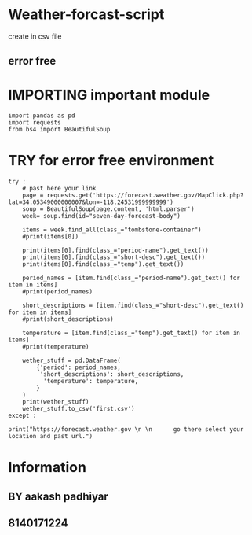 # Weather-forcast-script
create  in csv file

## error free 

# IMPORTING important module

    import pandas as pd
    import requests
    from bs4 import BeautifulSoup
    
# TRY for error free environment

    try :
        # past here your link 
        page = requests.get('https://forecast.weather.gov/MapClick.php?lat=34.05349000000007&lon=-118.24531999999999')
        soup = BeautifulSoup(page.content, 'html.parser')
        week= soup.find(id="seven-day-forecast-body")

        items = week.find_all(class_="tombstone-container")
        #print(items[0])

        print(items[0].find(class_="period-name").get_text())
        print(items[0].find(class_="short-desc").get_text())
        print(items[0].find(class_="temp").get_text())

        period_names = [item.find(class_="period-name").get_text() for item in items]
        #print(period_names)

        short_descriptions = [item.find(class_="short-desc").get_text() for item in items]
        #print(short_descriptions)

        temperature = [item.find(class_="temp").get_text() for item in items]
        #print(temperature)

        wether_stuff = pd.DataFrame(
            {'period': period_names,
             'short_descriptions': short_descriptions,
              'temperature': temperature,
            }
        )
        print(wether_stuff)
        wether_stuff.to_csv('first.csv')
    except :

    print("https://forecast.weather.gov \n \n      go there select your location and past url.")
    
    
    
    
    
# Information

## BY aakash padhiyar

## 8140171224
